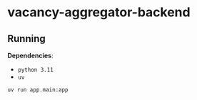 # vacancy-aggregator-backend

## Running

**Dependencies**:
- `python 3.11`
- `uv`

```bash
uv run app.main:app
```
